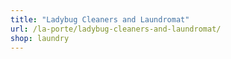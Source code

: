```yaml
---
title: "Ladybug Cleaners and Laundromat"
url: /la-porte/ladybug-cleaners-and-laundromat/
shop: laundry
---
```


